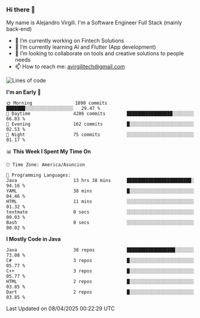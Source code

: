 ### Hi there 👋

My name is Alejandro Virgili. I'm a Software Engineer Full Stack (mainly back-end)


- 🔭 I’m currently working on Fintech Solutions
- 🌱 I’m currently learning AI and Flutter (App development)
- 👯 I’m looking to collaborate on tools and creative solutions to people needs
- 📫 How to reach me: avirgilitech@gmail.com
  
<!--START_SECTION:waka-->
![Lines of code](https://img.shields.io/badge/From%20Hello%20World%20I%27ve%20Written-732.6%20thousand%20lines%20of%20code-blue)

**I'm an Early 🐤** 

```text
🌞 Morning                1890 commits        ███████░░░░░░░░░░░░░░░░░░   29.47 % 
🌆 Daytime                4286 commits        █████████████████░░░░░░░░   66.83 % 
🌃 Evening                162 commits         █░░░░░░░░░░░░░░░░░░░░░░░░   02.53 % 
🌙 Night                  75 commits          ░░░░░░░░░░░░░░░░░░░░░░░░░   01.17 % 
```


📊 **This Week I Spent My Time On** 

```text
🕑︎ Time Zone: America/Asuncion

💬 Programming Languages: 
Java                     13 hrs 38 mins      ████████████████████████░   94.16 % 
YAML                     38 mins             █░░░░░░░░░░░░░░░░░░░░░░░░   04.46 % 
HTML                     11 mins             ░░░░░░░░░░░░░░░░░░░░░░░░░   01.32 % 
textmate                 0 secs              ░░░░░░░░░░░░░░░░░░░░░░░░░   00.03 % 
Bash                     0 secs              ░░░░░░░░░░░░░░░░░░░░░░░░░   00.02 % 
```

**I Mostly Code in Java** 

```text
Java                     38 repos            ██████████████████░░░░░░░   73.08 % 
C#                       3 repos             █░░░░░░░░░░░░░░░░░░░░░░░░   05.77 % 
C++                      3 repos             █░░░░░░░░░░░░░░░░░░░░░░░░   05.77 % 
HTML                     2 repos             █░░░░░░░░░░░░░░░░░░░░░░░░   03.85 % 
Dart                     2 repos             █░░░░░░░░░░░░░░░░░░░░░░░░   03.85 % 
```




 Last Updated on 08/04/2025 00:22:29 UTC
<!--END_SECTION:waka-->

